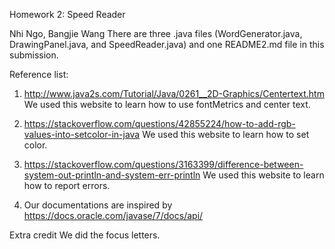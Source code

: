 Homework 2: Speed Reader

Nhi Ngo, Bangjie Wang
There are three .java files (WordGenerator.java, DrawingPanel.java, and
SpeedReader.java) and one README2.md file in this submission.

Reference list:
1. http://www.java2s.com/Tutorial/Java/0261__2D-Graphics/Centertext.htm
We used this website to learn how to use fontMetrics and center text.

2. https://stackoverflow.com/questions/42855224/how-to-add-rgb-values-into-setcolor-in-java
We used this website to learn how to set color.

3. https://stackoverflow.com/questions/3163399/difference-between-system-out-println-and-system-err-println
We used this website to learn how to report errors.
4. Our documentations are inspired by 
https://docs.oracle.com/javase/7/docs/api/

Extra credit
We did the focus letters.
